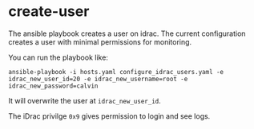 # create-user

The ansible playbook creates a user on idrac. The current configuration creates a user with minimal permissions for monitoring.

You can run the playbook like:

```
ansible-playbook -i hosts.yaml configure_idrac_users.yaml -e idrac_new_user_id=20 -e idrac_new_username=root -e idrac_new_password=calvin
```

It will overwrite the user at `idrac_new_user_id`.

The iDrac privilge `0x9` gives permission to login and see logs.

